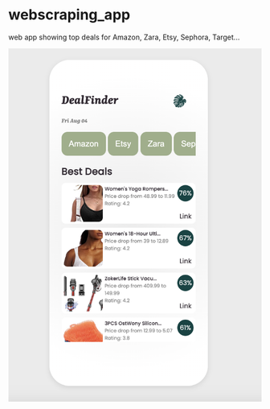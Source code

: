 # webscraping_app
web app showing top deals for Amazon, Zara, Etsy, Sephora, Target...

![](DealFinder.png)
